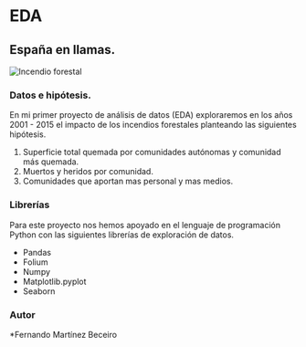# EDA 

## España en llamas.

![Incendio forestal](https://www.vallfirest.com/media/articles/noticias/49/contaminantes.jpg)

### Datos e hipótesis.

En mi primer proyecto de análisis de datos (EDA) exploraremos en los años 2001 - 2015 el impacto de los incendios forestales planteando las siguientes hipótesis.

1. Superficie total quemada por comunidades autónomas y comunidad más quemada.
2. Muertos y heridos por comunidad.
3. Comunidades que aportan mas personal y mas medios.

### Librerías 

Para este proyecto nos hemos apoyado en el lenguaje de programación Python con las siguientes librerías de exploración de datos.

- Pandas
- Folium
- Numpy 
- Matplotlib.pyplot
- Seaborn

### Autor

*Fernando Martínez Beceiro


